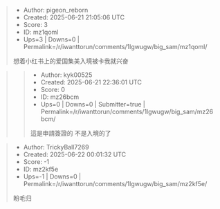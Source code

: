 > - Author: pigeon_reborn
> - Created: 2025-06-21 21:05:06 UTC
> - Score: 3
> - ID: mz1qoml
> - Ups=3 | Downs=0 | Permalink=/r/iwanttorun/comments/1lgwugw/big_sam/mz1qoml/
>
> 想着小红书上的爱国集美入境被卡我就兴奋

>> - Author: kyk00525
>> - Created: 2025-06-21 22:36:01 UTC
>> - Score: 0
>> - ID: mz26bcm
>> - Ups=0 | Downs=0 | Submitter=true | Permalink=/r/iwanttorun/comments/1lgwugw/big_sam/mz26bcm/
>>
>> 這是申請簽證的 不是入境的了

> - Author: TrickyBall7269
> - Created: 2025-06-22 00:01:32 UTC
> - Score: -1
> - ID: mz2kf5e
> - Ups=-1 | Downs=0 | Permalink=/r/iwanttorun/comments/1lgwugw/big_sam/mz2kf5e/
>
> 盼毛归
